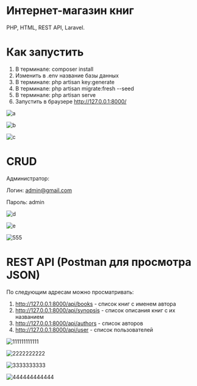 # Интернет-магазин книг
PHP, HTML, REST API, Laravel.

# Как запустить
1. В терминале: composer install
2. Изменить в .env название базы данных
3. В терминале: php artisan key:generate
4. В терминале: php artisan migrate:fresh --seed
5. В терминале: php artisan serve 
6. Запустить в браузере http://127.0.0.1:8000/

![a](https://user-images.githubusercontent.com/96938106/180477154-ede4a215-3432-4ef3-8b1e-1ee34d582ae4.png)

![b](https://user-images.githubusercontent.com/96938106/180477172-2d19deb0-b5ba-4c4e-b001-65efe34644e3.png)

![с](https://user-images.githubusercontent.com/96938106/180477199-d74796c3-1c98-4e3d-8dce-0e254df862ce.png)


# CRUD
Администратор: 

Логин: admin@gmail.com

Пароль: admin

![d](https://user-images.githubusercontent.com/96938106/180477274-1266a5cc-873c-4d34-a647-43937f211a4d.jpg)

![e](https://user-images.githubusercontent.com/96938106/180477284-a45fe1ef-ffcc-4c96-84f6-6d993da4c7ae.png)

![555](https://user-images.githubusercontent.com/96938106/180499635-2fd1ce3a-6402-4a2f-ab7c-424ee247bdc7.png)



# REST API (Postman для просмотра JSON)
По следующим адресам можно просматривать:
1. http://127.0.0.1:8000/api/books - список книг с именем автора
2. http://127.0.0.1:8000/api/synopsis - список описания книг c их названием
3. http://127.0.0.1:8000/api/authors - список авторов
4. http://127.0.0.1:8000/api/user - список пользователей

![111111111111](https://user-images.githubusercontent.com/96938106/180605967-33506027-a953-4539-a59b-ece5cc2ab17b.jpg)

![2222222222](https://user-images.githubusercontent.com/96938106/180605971-4709bd12-ef30-49f5-91b8-88cb5f014083.jpg)

![3333333333](https://user-images.githubusercontent.com/96938106/180605958-e07396e6-f874-409a-9b31-2d505d2f286a.jpg)

![444444444444](https://user-images.githubusercontent.com/96938106/180605966-0ee6f3d9-f0ec-40d4-8e7a-f19c45ada6bd.png)
